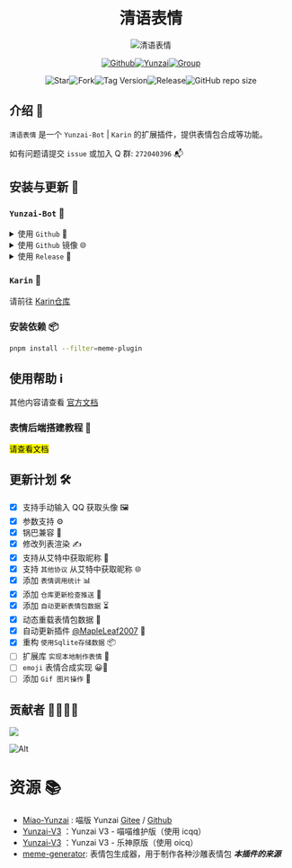 # <h1 align="center">清语表情</h1>

<div align="center">
<img src="https://api.wuliya.cn/api/count?name=meme-plugin&type=img&theme=gelbooru" alt="清语表情">

<a href="https://github.com/ClarityJS/meme-plugin"><img src="https://img.shields.io/badge/Github-清语表情-black?style=flat-square&logo=github" alt="Github"></a><a href="https://gitee.com/Le-niao/Yunzai-Bot"><img src="https://img.shields.io/badge/云崽-v3.0.0-black?style=flat-square&logo=dependabot" alt="Yunzai"></a><a href="https://qm.qq.com/q/gBs8Ri3nIQ"><img src="https://img.shields.io/badge/group-272040396-blue" alt="Group"></a>

<img alt="Star" src="https://badgen.net/github/stars/ClarityJS/meme-plugin"><img alt="Fork" src="https://badgen.net/github/forks/ClarityJS/meme-plugin"><img alt="Tag Version" src="https://badgen.net/github/tag/ClarityJS/meme-plugin"><img alt="Release" src="https://badgen.net/github/release/ClarityJS/meme-plugin/stable"><img alt="GitHub repo size" src="https://img.shields.io/github/repo-size/ClarityJS/meme-plugin">


</div>

## 介绍 📝
`清语表情` 是一个 `Yunzai-Bot` | `Karin` 的扩展插件，提供表情包合成等功能。

如有问题请提交 `issue` 或加入 Q 群: `272040396` 📬

## 安装与更新 🔧

### <code>Yunzai-Bot</code> 🚀
   
<details>
<summary>使用 <code>Github</code> 🐙</summary>

```bash
git clone --depth=1 https://github.com/ClarityJS/meme-plugin ./plugins/meme-plugin/
```
</details>
<details>
<summary>使用 <code>Github</code> 镜像 🌐</summary>

```bash
git clone --depth=1 https://gh.wuliya.xin/https://github.com/ClarityJS/meme-plugin ./plugins/meme-plugin/
```
</details>
<details>
<summary> 使用 <code>Release</code> 🔨</summary>

在 [Release](https://github.com/ClarityJS/meme-plugin/releases/latest) 页面下载最新版本，解压后修改文件夹名称为 `meme-plugin` 然后放入 `plugins` 文件夹中即可使用。

**虽然此方式能够使用，不利于后续升级，故不推荐使用 🔔**
</details>

### <code>Karin</code> 🤖
请前往 [Karin仓库](https://github.com/ClarityJS/karin-plugin-meme)

### 安装依赖 📦
```bash
pnpm install --filter=meme-plugin
```

## 使用帮助 ℹ️
其他内容请查看 [官方文档](https://docs.wuliya.cn/clarity/meme)

### 表情后端搭建教程 🌟
<mark>请查看文档</mark>

## 更新计划 🛠

- [x] 支持手动输入 QQ 获取头像 🖼️
- [x] 参数支持 ⚙️
- [x] 锅巴兼容 🍲
- [x] 修改列表渲染 ✍️
- [x] 支持从艾特中获取昵称 👥
- [x] 支持 `其他协议` 从艾特中获取昵称 🌐
- [x] 添加 `表情调用统计` 📊
- [x] 添加 `仓库更新检查推送` 🔄
- [x] 添加 `自动更新表情包数据` ⏳
- [x] 动态重载表情包数据 🔄
- [x] 自动更新插件 [@MapleLeaf2007](https://github.com/MapleLeaf2007) 🔧
- [x] 重构 `使用Sqlite存储数据` 📦
- [ ] 扩展库 `实现本地制作表情` 🎨
- [ ] `emoji` 表情合成实现 😀🌈
- [ ] 添加 `Gif 图片操作` 🔄

## 贡献者 👨‍💻👩‍💻

<a href="https://github.com/ClarityJS/meme-plugin/graphs/contributors">
  <img src="https://contrib.rocks/image?repo=ClarityJS/meme-plugin" />
</a>

![Alt](https://repobeats.axiom.co/api/embed/04d06e4e2d0cdfb7ef436a681dee7a2c83f199a6.svg "Repobeats analytics image")

# 资源 📚

- [Miao-Yunzai](https://github.com/yoimiya-kokomi/Miao-Yunzai) : 喵版 Yunzai [Gitee](https://gitee.com/yoimiya-kokomi/Miao-Yunzai) / [Github](https://github.com/yoimiya-kokomi/Miao-Yunzai)
- [Yunzai-V3](https://github.com/yoimiya-kokomi/Yunzai-Bot) ：Yunzai V3 - 喵喵维护版（使用 icqq）
- [Yunzai-V3](https://gitee.com/Le-niao/Yunzai-Bot) ：Yunzai V3 - 乐神原版（使用 oicq）
- [meme-generator](https://github.com/MeetWq/meme-generator): 表情包生成器，用于制作各种沙雕表情包 ***本插件的来源***
